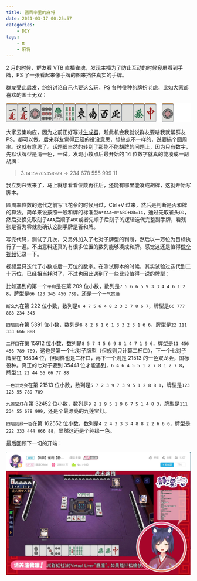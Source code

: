 ```yaml
---
title: 圆周率里的麻将
date: 2021-03-17 00:25:57
categories:
    - DIY
tags:
    - π
    - 麻将
---
```


2 月的时候，群友看 VTB 直播雀魂，发现主播为了防止互动的时候窥屏看到手牌，PS 了一张看起来像手牌的图来挡住真实的手牌。

群友受此启发，纷纷讨论自己也要这么玩，PS 各种役种的牌扮老虎，比如大家都喜欢的国士无双：

![国士无双](/pic/2021-03-17-mahjong-in-pai/19m19p19s1234567z_1p.png)

大家云集响应，因为之前正好写过[生成器](https://github.com/Neutralization/majsoul-generator)，趁此机会我就说群友要啥我就帮群友 PS，都可以做。后来群友觉得正经的役没意思，想搞点不一样的，说要搞个圆周率。这就有意思了。话题很自然的转到了那能不能胡牌的问题上，因为只有数字，先默认牌型是清一色，一试，发现小数点后最开始的 14 位数字就真的能凑成一副胡牌：

> 3.`14159265358979` -> 234 678 555 999 11
<!-- more -->
我立刻兴致来了，马上就想看看位数再往后，还能有哪里能凑成胡牌，这就开始写脚本。

圆周率位数的迭代之前写飞花令的时候用过，Ctrl+V 过来，然后是判断是否和牌的算法。简单来说按照一般和牌的标准型`n*AAA+m*ABC+DD=14`，通过先取雀头`DD`，然后交换先取刻子`AAA`后顺子`ABC`或者先顺子后刻子的逻辑迭代完整副手牌，看残张是否为零就能确认这副手牌是否和牌。

写完代码，测试了几次，又另外加入了七对子牌型的判断，然后以一万位为目标执行了一遍。不出意料还真的有很多位置的数列能够凑成和牌。感觉这还是值得[做个视频](https://www.bilibili.com/video/BV1pU4y1a7W8)记录一下。

视频里只迭代了小数点后一万位的数字。在测试脚本的时候，其实试验过迭代到二十万位，已经相当耗时了，不过也因此遇到了一些比较值得一说的牌型：

比如遇到的第一个`平和`是在第 209 位小数，数列是`7 5 6 6 5 9 3 3 4 4 6 1 2 8`，牌型是`66 123 345 456 789`，还是一个`一气贯通`

`断幺九`在第 222 位小数，数列是`8 4 7 5 6 4 8 2 3 3 7 8 6 7`，牌型是`66 777 888 234 345`

`四暗刻`在第 5391 位小数，数列是`8 8 2 8 1 6 1 3 3 2 3 1 6 6`，牌型是`22 111 333 666 888`

`二杯口`在第 15912 位小数，数列是`8 5 7 4 5 6 9 8 1 4 7 1 9 6`，牌型是`11 456 456 789 789`，这也是第一个七对子牌型（但规则只计算二杯口），下一个七对子牌型在 16834 位，但同样也是二杯口，再下一个则是 21513 的一色双龙会，国标役种。真正的七对子要到 35441 位才能遇到，`6 4 6 4 5 5 1 2 7 8 1 2 7 8`，牌型`11 22 44 55 66 77 88`

`一色双龙会`在第 21513 位小数，数列是`5 7 2 3 9 7 3 9 5 1 2 8 8 1`，牌型是`123 123 55 789 789`

`九莲宝灯`在第 32452 位小数，数列是`9 2 1 9 5 1 9 6 7 5 1 4 8 3`，牌型是`111 234 55 678 999`，还是个最漂亮的九莲宝灯。

`四暗刻绿一色`在第 162552 位小数，数列是`4 2 4 3 3 3 4 8 8 2 2 6 6 6`，牌型是`222 333 444 666 88`，显然这还是个纯绿一色。

最后回顾下一切的开端：

![开端](/pic/2021-03-17-mahjong-in-pai/screenshot.jpg)
